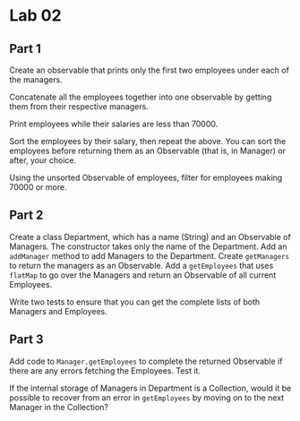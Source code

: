 # Lab 02

## Part 1

Create an observable that prints only the first two employees under each of the managers.

Concatenate all the employees together into one observable by getting them from their respective managers.

Print employees while their salaries are less than 70000. 

Sort the employees by their salary, then repeat the above. You can sort the employees 
before returning them as an Observable (that is, in Manager) or after, your choice.

Using the unsorted Observable of employees, filter for employees making 70000 or more. 

## Part 2

Create a class Department, which has a name (String) and an Observable of Managers. The 
constructor takes only the name of the Department. Add an `addManager` method to add Managers to the Department.
Create `getManagers` to return the managers as an Observable. Add a `getEmployees` that uses 
`flatMap` to go over the Managers and return an Observable of all current Employees. 

Write two tests to ensure that you can get the complete lists of both Managers and Employees. 

## Part 3

Add code to `Manager.getEmployees` to complete the returned Observable if there are any errors 
fetching the Employees. Test it.

If the internal storage of Managers in Department is a Collection, would it be possible to 
recover from an error in `getEmployees` by moving on to the next Manager in the Collection?



